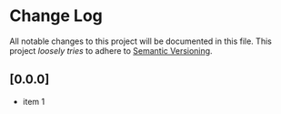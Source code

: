 # Change Log

All notable changes to this project will be documented in this file.
This project *loosely tries* to adhere to [Semantic Versioning](http://semver.org/).

## [0.0.0]
- item 1

